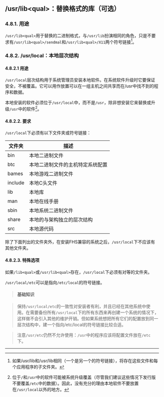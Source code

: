 ## /usr/lib&lt;qual&gt;：替换格式的库（可选）

### 4.8.1. 用途
`/usr/lib<qual>`用于替换的二进制格式，与`/usr/lib`扮演相同的角色，只是不要求有`/usr/lib<qual>/sendmal`和`/usr/lib<qual>/X11`两个符号链接[^6]。


### 4.8.2. /usr/local：本地层次结构

#### 4.8.2.1 用途

`/usr/local`层次结构用于系统管理员安装本地软件。在系统软件升级时它要保证安全，不被覆盖。它可以用作放置可以在一组主机之间共享而在/usr中找不到的程序和数据。

本地安装的软件必须位于`/usr/local`中，而不是`/usr`，除非想安装它来替换或升级`/usr`中的软件[^7]。

#### 4.8.2.2. 要求

`/usr/local`下必须有以下文件夹或符号链接：

文件夹	|描述
--------|---------------------------------
bin	|本地二进制文件
btc	|本地二进制文件的主机特定系统配置
bames	|本地游戏二进制文件
include	|本地C头文件
lib	|本地库
man	|本地在线手册
sbin	|本地系统二进制文件
share	|本地的与架构独立的层次结构
src	|本地源代码

除了下面列出的文件夹外，在安装FHS兼容的系统之后，`/usr/local`下不应该有其他文件夹。

#### 4.8.2.3. 特殊选项

如果`/lib<qual>`或`/usr/lib<qual>`存在，`/usr/local`下必须有对等的文件夹。

`/usr/local/etc`可以是指向`/etc/local`的符号链接。

> #### 基础知识

> 保持`/usr/local/etc`的一致性对安装者有利，并且已经在其他系统中使用。在需要备份所有`/usr/local`下的所有东西来再创建一个系统的情况下，这样做不会引入其他的维护开销。但如果系统想把所有它们的配置放到同一层次结构中，建一个指向/etc/local的符号链接比较合适。

> 注意`/usr/etc`仍然不允许使用：`/usr`中的程序应该将配置文件放在`/etc`下。

---
[^6]: 如果/usr/lib和/usr/lib<qual>相同（一个是另一个的符号链接），将存在这些文件和每个应用程序的子文件夹。
[^7]: 位于`/`和`/usr`中的软件可能被系统升级覆盖（尽管我们建议这些情况下发行版不要覆盖`/etc`中的数据）。因此，没有充分的理由本地软件不要放置在`/usr/local`以外的地方。
